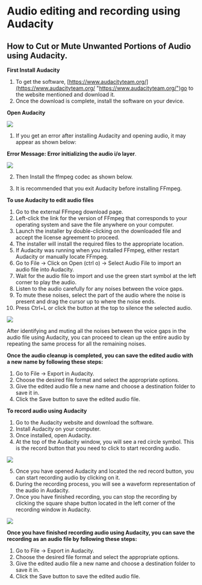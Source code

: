 # Audio editing and recording using Audacity

## How to Cut or Mute Unwanted Portions of Audio using Audacity.
 
 **First Install Audacity**

1. To get the software, [https://www.audacityteam.org/](https://www.audacityteam.org/ "https://www.audacityteam.org/")go to the website mentioned and download it. 
2. Once the download is complete, install the software on your device.
 
 **Open Audacity**
 
 ![](https://i.gyazo.com/4822c57e5addccd02f71a512500fd74a.png)
 
1. If you get an error after installing Audacity and opening audio, it may appear as shown below: 
 
 **Error Message: Error initializing the audio i/o layer**.

![](https://i.gyazo.com/ecae1c35d6733fbaa85325b51fb14a6b.png)

2. Then Install the ffmpeg codec as shown below.

3. It is recommended that you exit Audacity before installing FFmpeg.

**To use Audacity to edit audio files** 

1.  Go to the external FFmpeg download page.
2.  Left-click the link for the version of FFmpeg that corresponds to your operating system and save the file anywhere on your computer.
3.  Launch the installer by double-clicking on the downloaded file and accept the license agreement to proceed.
4.  The installer will install the required files to the appropriate location.
5.  If Audacity was running when you installed FFmpeg, either restart Audacity or manually locate FFmpeg.
6.  Go to File -> Click on Open (ctrl o) -> Select Audio File to import an audio file into Audacity.
7.  Wait for the audio file to import and use the green start symbol at the left corner to play the audio.
8.  Listen to the audio carefully for any noises between the voice gaps.
9.  To mute these noises, select the part of the audio where the noise is present and drag the cursor up to where the noise ends.
10.  Press Ctrl+L or click the button at the top to silence the selected audio.

![](https://i.gyazo.com/7be66b3c1d7baf78e37b172d79151361.png)

After identifying and muting all the noises between the voice gaps in the audio file using Audacity, you can proceed to clean up the entire audio by repeating the same process for all the remaining noises.

**Once the audio cleanup is completed, you can save the edited audio with a new name by following these steps:**

1.  Go to File -> Export in Audacity.
2.  Choose the desired file format and select the appropriate options.
3.  Give the edited audio file a new name and choose a destination folder to save it in.
4.  Click the Save button to save the edited audio file.

**To record audio using Audacity**

1.  Go to the Audacity website and download the software.
2.  Install Audacity on your computer.
3.  Once installed, open Audacity.
4.  At the top of the Audacity window, you will see a red circle symbol. This is the record button that you need to click to start recording audio.

![](https://i.gyazo.com/e851e9026c1d93aaac83474e8dd1c62d.png)

5. Once you have opened Audacity and located the red record button, you can start recording audio by clicking on it.
6. During the recording process, you will see a waveform representation of the audio in Audacity.
7. Once you have finished recording, you can stop the recording by clicking the square shape button located in the left corner of the recording window in Audacity.
  
  ![](https://i.gyazo.com/72d99bbffb6e1fde6c4c1e2ed4ea0eee.png)

 **Once you have finished recording audio using Audacity, you can save the recording as an audio file by following these steps:**

1.  Go to File -> Export in Audacity.
2.  Choose the desired file format and select the appropriate options.
3.  Give the edited audio file a new name and choose a destination folder to save it in.
4.  Click the Save button to save the edited audio file.
